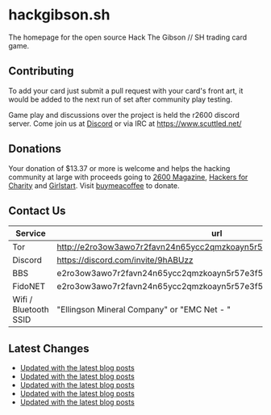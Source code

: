 # hackgibson.sh
The homepage for the open source Hack The Gibson // SH trading card game.


## Contributing

To add your card just submit a pull request with your card's front art, it would be added to the next run of set after community play testing.

Game play and discussions over the project is held the r2600 discord server. Come join us at [Discord](https://discord.com/invite/9hABUzz) or via IRC at https://www.scuttled.net/


## Donations

Your donation of $13.37 or more is welcome and helps the hacking community at large with proceeds going to [2600 Magazine](https://2600.com/), [Hackers for Charity](https://hackersforcharity.org) and [Girlstart](https://girlstart.org).  Visit [buymeacoffee](https://www.buymeacoffee.com/hackgibson.sh) to donate.


## Contact Us

Service | url
-|-
Tor | http://e2ro3ow3awo7r2favn24n65ycc2qmzkoayn5r57e3f56nvjwdcgg32ad.onion
Discord | https://discord.com/invite/9hABUzz
BBS | e2ro3ow3awo7r2favn24n65ycc2qmzkoayn5r57e3f56nvjwdcgg32ad.onion:23
FidoNET | e2ro3ow3awo7r2favn24n65ycc2qmzkoayn5r57e3f56nvjwdcgg32ad.onion:24554
Wifi / Bluetooth SSID | "Ellingson Mineral Company" or "EMC Net - <fidonet address>"

## Latest Changes
<!-- BLOG-POST-LIST:START -->
- [Updated with the latest blog posts](https://github.com/DFW2600/hackgibson.sh/commit/f2895c60b7f2890213a9a109e818abd712e10f6b)
- [Updated with the latest blog posts](https://github.com/DFW2600/hackgibson.sh/commit/f08e1ae361756c1e1fd029667ce433c0f3071bad)
- [Updated with the latest blog posts](https://github.com/DFW2600/hackgibson.sh/commit/8da4798c4c67bc95ac428128aba8a6c5aa6fd1db)
- [Updated with the latest blog posts](https://github.com/DFW2600/hackgibson.sh/commit/353a6012458fd26a2dd83a929d71c7433c479bd7)
- [Updated with the latest blog posts](https://github.com/DFW2600/hackgibson.sh/commit/6a0f21e2be0b6be63c154255eef529ee8e5a72ca)
<!-- BLOG-POST-LIST:END -->
